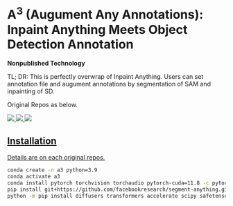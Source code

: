 # A<sup>3</sup> (Augument Any Annotations): Inpaint Anything Meets Object Detection Annotation

<b>Nonpublished Technology</b>

TL; DR: This is perfectly overwrap of Inpaint Anything. Users can set annotation file and augument annotations by segmentation of SAM and inpainting of SD.

Original Repos as below.

<p>
<a href="https://github.com/geekyutao/Inpaint-Anything">
<img src="https://img.shields.io/badge/-InpaintingAnything-181717.svg?logo=github&style=flat">
 </a>
<a href="https://github.com/facebookresearch/segment-anything/">
<img src="https://img.shields.io/badge/-SegmentAnythingModel-181717.svg?logo=github&style=flat">
</a>
<a href="https://github.com/CompVis/stable-diffusion/">
<img src="https://img.shields.io/badge/-StableDiffusion-181717.svg?logo=github&style=flat">
</p>
 
 ## Installation
 
 Details are on each original repos.

 ```bash
 conda create -n a3 python=3.9
 conda activate a3
 conda install pytorch torchvision torchaudio pytorch-cuda=11.8 -c pytorch -c nvidia
 pip install git+https://github.com/facebookresearch/segment-anything.git
 python -m pip install diffusers transformers accelerate scipy safetensors
 ```

